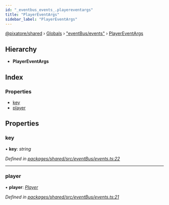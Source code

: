 ```yaml
---
id: "_eventbus_events_.playereventargs"
title: "PlayerEventArgs"
sidebar_label: "PlayerEventArgs"
---
```


[@pixatore/shared](../index.md) › [Globals](../globals.md) › ["eventBus/events"](../modules/_eventbus_events_.md) › [PlayerEventArgs](_eventbus_events_.playereventargs.md)

## Hierarchy

* **PlayerEventArgs**

## Index

### Properties

* [key](_eventbus_events_.playereventargs.md#key)
* [player](_eventbus_events_.playereventargs.md#player)

## Properties

###  key

• **key**: *string*

*Defined in [packages/shared/src/eventBus/events.ts:22](https://github.com/will-hart/pixatore/blob/9f2e114/packages/shared/src/eventBus/events.ts#L22)*

___

###  player

• **player**: *[Player](../classes/_state_entities_player_.player.md)*

*Defined in [packages/shared/src/eventBus/events.ts:21](https://github.com/will-hart/pixatore/blob/9f2e114/packages/shared/src/eventBus/events.ts#L21)*
